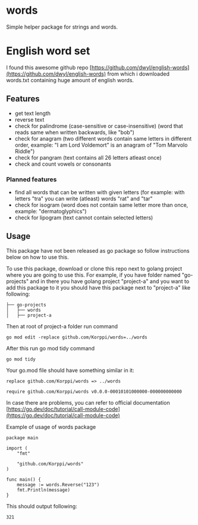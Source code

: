 # words
Simple helper package for strings and words.

# English word set
I found this awesome github repo [https://github.com/dwyl/english-words](https://github.com/dwyl/english-words) from which i downloaded words.txt containing huge amount of english words.

## Features
- get text length
- reverse text
- check for palindrome (case-sensitive or case-insensitive) (word that reads same when written backwards, like "bob")
- check for anagram (two different words contain same letters in different order, example: "I am Lord Voldemort" is an anagram of "Tom Marvolo Riddle")
- check for pangram (text contains all 26 letters atleast once)
- check and count vowels or consonants

### Planned features
- find all words that can be written with given letters (for example: with letters "tra" you can write (atleast) words "rat" and "tar"
- check for isogram (word does not contain same letter more than once, example: "dermatoglyphics")
- check for lipogram (text cannot contain selected letters)

## Usage
This package have not been released as go package so follow instructions below on how to use this.

To use this package, download or clone this repo next to golang project where you are going to use this. For example, if you have folder named "go-projects" and in there you have golang project "project-a" and you want to add this package to it you should have this package next to "project-a" like following:

```
├── go-projects
│   ├── words
│   ├── project-a
```

Then at root of project-a folder run command
```
go mod edit -replace github.com/Korppi/words=../words
```
After this run go mod tidy command
```
go mod tidy
```
Your go.mod file should have something similar in it:
```
replace github.com/Korppi/words => ../words

require github.com/Korppi/words v0.0.0-00010101000000-000000000000
```
In case there are problems, you can refer to official documentation [https://go.dev/doc/tutorial/call-module-code](https://go.dev/doc/tutorial/call-module-code)

Example of usage of words package 
```
package main

import (
    "fmt"

    "github.com/Korppi/words"
)

func main() {
    message := words.Reverse("123")
    fmt.Println(message)
}
```
This should output following:
```
321
```
